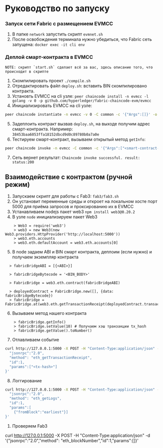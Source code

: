 # Руководство по запуску

### Запуск сети Fabric c размещением EVMCC

1. В папке `network` запустить скрипт `evmnet.sh`
2. После освобождения терминала нужно убедиться, что Fabric сеть запущена: `docker exec -it cli env`

### Деплой смарт-контракта в EVMCC

    NOTE: скрипт `start.sh` сделает всё за вас, здесь описание того, что происходит в скрипте

1. Скомпилировать проект `./compile.sh`
2. Отредактировать файл `deploy.sh`: вставить BIN скомпилировано контракта.
3. Установть EVMCC на cli узле: `peer chaincode install -n evmcc -l golang -v 0 -p github.com/hyperledger/fabric-chaincode-evm/evmcc`
4. Инициализировать EVMCC на cli узле: 
```bash
peer chaincode instantiate -n evmcc -v 0 -C common -c '{"Args":[]}' -o orderer.example.com:7050 --tls --cafile /opt/gopath/src/github.com/hyperledger/fabric/peer/crypto/ordererOrganizations/example.com/orderers/orderer.example.com/msp/tlscacerts/tlsca.example.com-cert.pem
```
5. Задеплоить контракт вызвав `deploy.sh`, на выходе получим адрес смарт-контракта. Например: `38453baa6053ffa18152dbcd9d0c89780b0a7a0e`
6. Тестируем смарт-контракт, вызываем открытый метод `getInfo`:
```bash
peer chaincode invoke -n evmcc -C common -c '{"Args":["<smart-contract-address>","<4byte>"]}' -o orderer.example.com:7050 --tls --cafile /opt/gopath/src/github.com/hyperledger/fabric/peer/crypto/ordererOrganizations/example.com/orderers/orderer.example.com/msp/tlscacerts/tlsca.example.com-cert.pem
```
7. Сеть вернет результат: `Chaincode invoke successful. result: status:200`


## Взаимодействие с контрактом (ручной режим)

1. Запускаем скрипт для работы с Fab3: `fab3/fab3.sh`
2. Он установит переменные среды и откроет на локальном хосте порт 5000 для приёма запросов и проксированию их в EVMCC
3. Устанавливаем nodejs пакет web3 `npm install web3@0.20.2`
4. В узле `node` инициализируем пакет Web3

```
    > Web3 = require('web3')
    > web3 = new Web3(new Web3.providers.HttpProvider('http://localhost:5000'))
    > web3.eth.accounts
    > web3.eth.defaultAccount = web3.eth.accounts[0]
```

5. В node задаем ABI и BIN смарт контракта, деплоим (если нужно) и получаем экземпляр контракта

```
  > fabricBridgeABI = [{<ABI>}]

  > fabricBridgeBytecode = '<BIN_BODY>'

  > FabricBridge = web3.eth.contract(fabricBridgeABI)

  > deployedContract = FabricBridge.new([], {data: fabricBridgeBytecode})
  > fabricBridge = FabricBridge.at(web3.eth.getTransactionReceipt(deployedContract.transactionHash).contractAddress)
```

6. Вызываем метод нашего контракта

```
    > fabricBridge.getInfo()
    > fabricBridge.setValue(10) # Получаем хэш транзакции tx_hash
    > fabricBridge.getValue().toNumber()
```

7. Отлавливаем событие

```bash
curl http://127.0.0.1:5000 -X POST -H "Content-Type:application/json" -d '{
  "jsonrpc":"2.0",
  "method": "eth_getTransactionReceipt",
  "id":1,
  "params":["<tx-hash>"]
}'
```

8. Логгирование
```bash
curl http://127.0.0.1:5000 -X POST -H "Content-Type:application/json" -d '{
  "jsonrpc":"2.0",
  "method": "eth_getLogs",
  "id":1,
  "params":[
    {"fromBlock":"earliest"}]
}'
```

1. Проверяем Fab3

curl http://127.0.0.1:5000 -X POST -H "Content-Type:application/json" -d '{"jsonrpc":"2.0","method": "eth_blockNumber","id":1,"params":[]}'